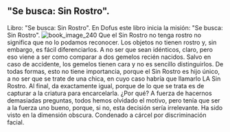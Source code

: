 ## "Se busca: Sin Rostro".
Libro: "Se busca: Sin Rostro".
En Dofus este libro inicia la misión: "Se busca: Sin Rostro".
![book_image_240](https://media.discordapp.net/attachments/1105643336989159555/1105648117535223918/240.jpg)
Que el Sin Rostro no tenga rostro no significa que no lo podamos reconocer. Los objetos no tienen rostro y, sin embargo, es fácil diferenciarlos. A no ser que sean idénticos, claro, pero eso viene a ser como comparar a dos gemelos recién nacidos. Salvo en caso de accidente, los gemelos tienen cara y no es sencillo distinguirlos. De todas formas, esto no tiene importancia, porque el Sin Rostro es hijo único, a no ser que se trate de una chica, en cuyo caso habría que llamarlo LA Sin Rostro. Al final, da exactamente igual, porque de lo que se trata es de capturar a la criatura para encarcelarla. ¿Por qué? A fuerza de hacernos demasiadas preguntas, todos hemos olvidado el motivo, pero tenía que ser a la fuerza uno bueno, porque, si no, esta decisión sería irrelevante.
Ha sido visto en la dimensión obscura.
Condenado a cárcel por discriminación facial.